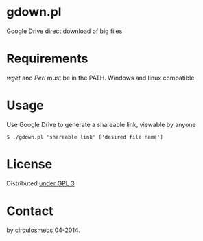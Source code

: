 gdown.pl
========

Google Drive direct download of big files

Requirements
============

*wget* and *Perl* must be in the PATH.
Windows and linux compatible.

Usage
=====

Use Google Drive to generate a shareable link, viewable by anyone

    $ ./gdown.pl 'shareable link' ['desired file name']

License
=======

Distributed [under GPL 3](http://www.gnu.org/licenses/gpl-3.0.html)

Contact
=======

by [circulosmeos](http://circulosmeos.wordpress.com/2014/04/12/google-drive-direct-download-of-big-files) 04-2014.

